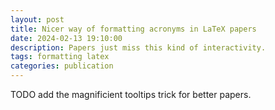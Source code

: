 ```yaml
---
layout: post
title: Nicer way of formatting acronyms in LaTeX papers
date: 2024-02-13 19:10:00
description: Papers just miss this kind of interactivity.
tags: formatting latex
categories: publication
---
```


TODO add the magnificient tooltips trick for better papers.